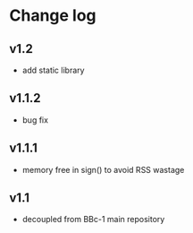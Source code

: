 Change log
====

## v1.2
* add static library

## v1.1.2
* bug fix

## v1.1.1
* memory free in sign() to avoid RSS wastage

## v1.1
* decoupled from BBc-1 main repository
